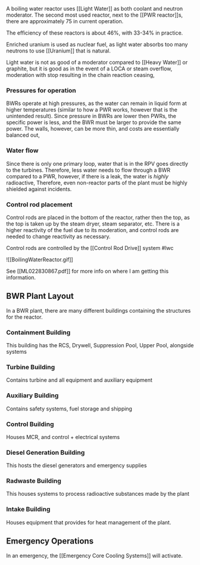 A boiling water reactor uses [[Light Water]] as both coolant and neutron moderator. The second most used reactor, next to the [[PWR reactor]]s, there are approximately 75 in current operation. 

The efficiency of these reactors is about 46%, with 33-34% in practice. 

Enriched uranium is used as nuclear fuel, as light water absorbs too many neutrons to use [[Uranium]] that is natural. 

Light water is not as good of a moderator compared to [[Heavy Water]] or graphite, but it is good as in the event of a LOCA or steam overflow, moderation with stop resulting in the chain reaction ceasing, 

### Pressures for operation
BWRs operate at high pressures, as the water can remain in liquid form at higher temperatures (similar to how a PWR works, however that is the unintended result). Since pressure in BWRs are lower then PWRs, the specific power is less, and the BWR must be larger to provide the same power. The walls, however, can be more thin, and costs are essentially balanced out,

### Water flow
Since there is only one primary loop, water that is in the RPV goes directly to the turbines. Therefore, less water needs to flow through a BWR compared to a PWR, however, if there is a leak, the water is *highly* radioactive, Therefore, even non-reactor parts of the plant must be highly shielded against incidents.

### Control rod placement
Control rods are placed in the bottom of the reactor, rather then the top, as the top is taken up by the steam dryer, steam separator, etc. There is a higher reactivity of the fuel due to its moderation, and control rods are needed to change reactivity as necessary. 

Control rods are controlled by the [[Control Rod Drive]] system
#lwc

![[BoilingWaterReactor.gif]]

See [[ML022830867.pdf]] for more info on where I am getting this information. 

## BWR Plant Layout
In a BWR plant, there are many different buildings containing the structures for the reactor. 

### Containment Building
This building has the RCS, Drywell, Suppression Pool, Upper Pool, alongside systems
### Turbine Building
Contains turbine and all equipment and auxiliary equipment
### Auxiliary Building
Contains safety systems, fuel storage and shipping
### Control Building
Houses MCR, and control + electrical systems
### Diesel Generation Building
This hosts the diesel generators and emergency supplies
### Radwaste Building
This houses systems to process radioactive substances made by the plant
### Intake Building
Houses equipment that provides for heat management of the plant. 

## Emergency Operations
In an emergency, the [[Emergency Core Cooling Systems]] will activate. 